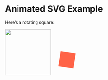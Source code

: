 # Animated SVG Example

Here’s a rotating square:

<img src="https://raw.githubusercontent.com/yourusername/yourrepo/main/animated.svg" width="150" />

<svg width="100" height="100" xmlns="http://www.w3.org/2000/svg">
  <rect x="25" y="25" width="50" height="50" fill="tomato">
    <animateTransform 
      attributeName="transform" 
      type="rotate"
      from="0 50 50"
      to="360 50 50"
      dur="3s"
      repeatCount="indefinite" />
  </rect>
</svg>

